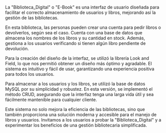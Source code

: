 La "Biblioteca_Digital" o "E-Book" es una interfaz de usuario diseñada para facilitar el correcto almacenamiento de usuarios y libros, mejorando así la gestión de las bibliotecas.

En esta biblioteca, las personas pueden crear una cuenta para pedir libros o devolverlos, según sea el caso. Cuenta con una base de datos que almacena los nombres de los libros y su cantidad en stock. Además, gestiona a los usuarios verificando si tienen algún libro pendiente de devolución.

Para la creación del diseño de la interfaz, se utilizó la librería Look and Field, lo que nos permitió obtener un diseño más óptimo y agradable. El sistema es intuitivo y fácil de usar, garantizando una experiencia positiva para todos los usuarios.

Para almacenar a los usuarios y los libros, se utilizó la base de datos MySQL por su simplicidad y robustez. En esta versión, se implementó el método CRUD, asegurando que la interfaz tenga una larga vida útil y sea fácilmente mantenible para cualquier cliente.

Este sistema no solo mejora la eficiencia de las bibliotecas, sino que también proporciona una solución moderna y accesible para el manejo de libros y usuarios. Invitamos a los usuarios a probar la "Biblioteca_Digital" y a experimentar los beneficios de una gestión bibliotecaria simplificada.
